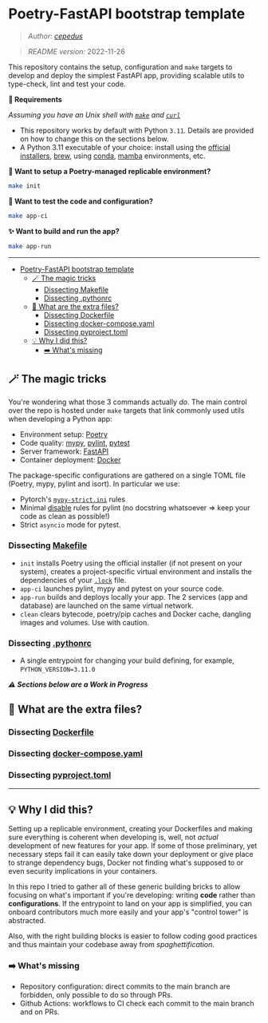 # Poetry-FastAPI bootstrap template
> *Author: [cepedus](https://www.github.com/cepedus)*

> *README version:* 2022-11-26

This repository contains the setup, configuration and `make` targets to develop and deploy the simplest FastAPI app, providing scalable utils to type-check, lint and test your code.

**🚦 Requirements**

*Assuming you have an Unix shell with [`make`](https://www.gnu.org/software/make/) and [`curl`](https://curl.se/)*


- This repository works by default with Python `3.11`. Details are provided on how to change this on the sections below.
- A Python 3.11 executable of your choice: install using the [official installers](https://www.python.org/downloads/), [brew](https://brew.sh/), using [conda](https://docs.conda.io/en/latest/miniconda.html), [mamba](https://mamba.readthedocs.io/en/latest/index.html) environments, etc.


**🥾 Want to setup a Poetry-managed replicable environment?**
```bash
make init
```

**🧪 Want to test the code and configuration?**
```bash
make app-ci
```

**✨ Want to build and run the app?**
```bash
make app-run
```

---

- [Poetry-FastAPI bootstrap template](#poetry-fastapi-bootstrap-template)
  - [🪄 The magic tricks](#-the-magic-tricks)
    - [Dissecting Makefile](#dissecting-makefile)
    - [Dissecting .pythonrc](#dissecting-pythonrc)
  - [👀 What are the extra files?](#-what-are-the-extra-files)
    - [Dissecting Dockerfile](#dissecting-dockerfile)
    - [Dissecting docker-compose.yaml](#dissecting-docker-composeyaml)
    - [Dissecting pyproject.toml](#dissecting-pyprojecttoml)
  - [💡 Why I did this?](#-why-i-did-this)
    - [➡️ What's missing](#️-whats-missing)

## 🪄 The magic tricks

You're wondering what those 3 commands actually *do*. The main control over the repo is hosted under `make` targets that link commonly used utils when developing a Python app:

- Environment setup: [Poetry](https://python-poetry.org/docs/)
- Code quality: [mypy](https://mypy.readthedocs.io/en/stable/), [pylint](https://pylint.pycqa.org/en/latest/), [pytest](https://docs.pytest.org/en/latest/)
- Server framework: [FastAPI](https://fastapi.tiangolo.com/)
- Container deployment: [Docker](https://docs.docker.com/get-started/overview/)

The package-specific configurations are gathered on a single TOML file (Poetry, mypy, pylint and isort). In particular we use:
- Pytorch's [`mypy-strict.ini`](https://github.com/pytorch/pytorch/blob/master/mypy-strict.ini) rules
- Minimal [disable](https://github.com/cepedus/poetry-bootstrap/blob/main/pyproject.toml#L419) rules for pylint (no docstring whatsoever => keep your code as clean as possible!)
- Strict `asyncio` mode for pytest.

### Dissecting [Makefile](./Makefile)

- `init` installs Poetry using the official installer (if not present on your system), creates a project-specific virtual environment and installs the dependencies of your [`.lock`](poetry.lock) file.
- `app-ci` launches pylint, mypy and pytest on your source code.
- `app-run` builds and deploys locally your app. The 2 services (app and database) are launched on the same virtual network.
- `clean` clears bytecode, poetry/pip caches and Docker cache, dangling images and volumes. Use with caution.

### Dissecting [.pythonrc](./.pythonrc)

- A single entrypoint for changing your build defining, for example, `PYTHON_VERSION=3.11.0`


***⚠️ Sections below are a Work in Progress***

## 👀 What are the extra files?

### Dissecting [Dockerfile](./Dockerfile)


### Dissecting [docker-compose.yaml](./docker-compose.yaml)


### Dissecting [pyproject.toml](./pyproject.toml)

---

## 💡 Why I did this?

Setting up a replicable environment, creating your Dockerfiles and making sure everything is coherent when developing is, well, not *actual* development of new features for your app. If some of those preliminary, yet necessary steps fail it can easily take down your deployment or give place to strange dependency bugs, Docker not finding what's supposed to or even security implications in your containers.

In this repo I tried to gather all of these generic building bricks to allow focusing on what's important if you're developing: writing **code** rather than **configurations**. If the entrypoint to land on your app is simplified, you can onboard contributors much more easily and your app's "control tower" is abstracted. 

Also, with the right building blocks is easier to follow coding good practices and thus maintain your codebase away from *spaghettification*.

### ➡️ What's missing
- Repository configuration: direct commits to the main branch are forbidden, only possible to do so through PRs.
- Github Actions: workflows to CI check each commit to the main branch and on PRs.
